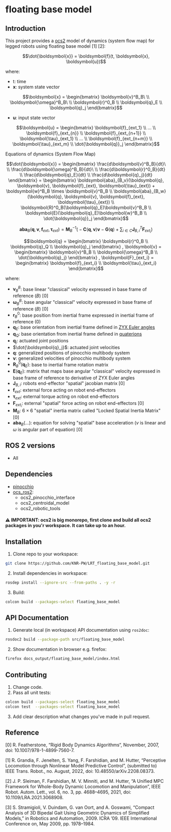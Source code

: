 # floating base model

## Introduction
This project provides a [ocs2](https://github.com/leggedrobotics/ocs2) model of dynamics (system flow map) for legged robots using floating base model [1] [2]:
```math
\dot{\boldsymbol{x}} = \boldsymbol{f}(t, \boldsymbol{x}, \boldsymbol{u})
```
where:
- t: time
- $\boldsymbol{x}$: system state vector
```math
\boldsymbol{x} =
\begin{bmatrix}
\boldsymbol{v}^B_B\ \\
\boldsymbol{\omega}^B_B\ \\
\boldsymbol{r}^0_B \\
\boldsymbol{q}_E \\
\boldsymbol{q}_j 
\end{bmatrix}
```
- $\boldsymbol{u}$: input state vector
```math
\boldsymbol{u} =
\begin{bmatrix}
\boldsymbol{f}_{ext_1} \\
... \\
\boldsymbol{f}_{ext_{n}} \\
\boldsymbol{f}_{ext_{n+1}} \\
\boldsymbol{\tau}_{ext_1} \\
... \\
\boldsymbol{f}_{ext_{n+m}} \\
\boldsymbol{\tau}_{ext_m} \\
\dot{\boldsymbol{q}}_j
\end{bmatrix}
```


Equations of dynamics (System Flow Map)
```math
\dot{\boldsymbol{x}} = 
\begin{bmatrix}
\frac{d\boldsymbol{v}^B_B}{dt}\ \\
\frac{d\boldsymbol{\omega}^B_B}{dt}\ \\
\frac{d\boldsymbol{r}^0_B}{dt} \\
\frac{d\boldsymbol{q}_E}{dt} \\
\frac{d\boldsymbol{q}_j}{dt} 
\end{bmatrix} = \begin{bmatrix}
\boldsymbol{aba}_{B_v}(\boldsymbol{q}, \boldsymbol{v}, \boldsymbol{f}_{ext}, \boldsymbol{\tau}_{ext}) +  \boldsymbol{w}^B_B \times \boldsymbol{v}^B_B \\
\boldsymbol{aba}_{B_w}(\boldsymbol{q}, \boldsymbol{v}, \boldsymbol{f}_{ext}, \boldsymbol{\tau}_{ext}) \\
\boldsymbol{R}^0_B(\boldsymbol{q}_E)\boldsymbol{v}^B_B \\
\boldsymbol{E}(\boldsymbol{q}_E)\boldsymbol{w}^B_B \\
\dot{\boldsymbol{q}}_j
\end{bmatrix}
```
```math
\boldsymbol{aba}_{B}(\boldsymbol{q}, \boldsymbol{v}, \boldsymbol{f}_{ext}, \boldsymbol{\tau}_{ext}) =
\boldsymbol{M}^{-1}_B \big(-\boldsymbol{C}(\boldsymbol{q}, \boldsymbol{v}) \boldsymbol{v} - \boldsymbol{G}(\boldsymbol{q}) + \sum_{i \in C} \boldsymbol{J}^T_{B, i}\boldsymbol{F}_{ext_i} \big)
```
```math
\boldsymbol{q} =
\begin{bmatrix}
\boldsymbol{r}^0_B \\
\boldsymbol{q}_Q \\
\boldsymbol{q}_j 
\end{bmatrix}
,

\boldsymbol{v} =
\begin{bmatrix}
\boldsymbol{v}^B_B \\
\boldsymbol{\omega}^B_B \\
\dot{\boldsymbol{q}_j}
\end{bmatrix}
,

\boldsymbol{F}_{ext_i} =
\begin{bmatrix}
\boldsymbol{f}_{ext_i} \\
\boldsymbol{\tau}_{ext_i}
\end{bmatrix}
```
where:
- $\boldsymbol{v}^B_B$: base linear "classical" velocity expressed in base frame of reference ($B$) [0]
- $\boldsymbol{\omega}^B_B$: base angular "classical" velocity expressed in base frame of reference ($B$) [0]
- $\boldsymbol{r}^0_B$: base position from inertial frame expressed in inertial frame of reference ($0$)
- $\boldsymbol{q}_E$: base orientation from inertial frame defined in [ZYX Euler angles](https://web.mit.edu/2.05/www/Handout/HO2.PDF)
- $\boldsymbol{q}_Q$: base orientation from inertial frame defined in [quaterions](https://en.wikipedia.org/wiki/Quaternions_and_spatial_rotation)
- $\boldsymbol{q}_j$: actuated joint positions
- $\dot{\boldsymbol{q}_j}$: actuated joint velocities
- $\boldsymbol{q}$: generalized positions of pinocchio multibody system 
- $\boldsymbol{v}$: generalized velocities of pinocchio multibody system
- $\boldsymbol{R}^0_B(\boldsymbol{q}_E)$: base to inertial frame rotation matrix
- $\boldsymbol{E}(\boldsymbol{q}_E)$: matrix that maps base angular "classical" velocity expressed in base frame of reference to derivative of ZYX Euler angles
- $\boldsymbol{J}_{B, i}$: robots end-effector "spatial" jacobian matrix [0]
- $\boldsymbol{f}_{ext}$: external force acting on robot end-effectors
- $\boldsymbol{\tau}_{ext}$: external torque acting on robot end-effectors
- $\boldsymbol{F}_{ext_i}$: external "spatial" force acting on robot end-effectors [0]
- $\boldsymbol{M}_B$: $6 \times 6$ "spatial" inertia matrix called "Locked Spatial Inertia Matrix" [0]
- $\boldsymbol{aba}_{B}(...)$: equation for solving "spatial" base acceleration ($v$ is linear and $\omega$ is angular part of equation) [0]

## ROS 2 versions
- All 

## Dependencies
- [pinocchio](https://github.com/stack-of-tasks/pinocchio)
- [ocs_ros2](https://github.com/BartlomiejK2/ocs2_ros2):
  - ocs2_pinocchio_interface
  - ocs2_centroidal_model
  - ocs2_robotic_tools
#### :warning: IMPORTANT: ocs2 is big monorepo, first clone and build all ocs2 packages in you'r workspace. It can take up to an hour.

## Installation 
1. Clone repo to your workspace:
```bash
git clone https://github.com/KNR-PW/LRT_floating_base_model.git
```
2. Install dependencies in workspace:
```bash
rosdep install --ignore-src --from-paths . -y -r
```
3. Build:
```bash
colcon build --packages-select floating_base_model
```
## API Documentation
1. Generate local (in workspace) API documentation using `ros2doc`:
```bash
rosdoc2 build --package-path src/floating_base_model
```
2. Show documentation in browser e.g. firefox:
```bash
firefox docs_output/floating_base_model/index.html
```

## Contributing
1. Change code.
2. Pass all unit tests:
```bash
colcon build --packages-select floating_base_model
colcon test  --packages-select floating_base_model
```
3. Add clear description what changes you've made in pull request.

## Reference 
[0] R. Featherstone, “Rigid Body Dynamics Algorithms“, November, 2007, doi: 10.1007/978-1-4899-7560-7.

[1] R. Grandia, F. Jenelten, S. Yang, F. Farshidian, and M. Hutter, “Perceptive Locomotion through Nonlinear Model
Predictive Control”, (submitted to) IEEE Trans. Robot., no. August, 2022, doi: 10.48550/arXiv.2208.08373.

[2] J. P. Sleiman, F. Farshidian, M. V. Minniti, and M. Hutter, “A Unified MPC Framework for Whole-Body Dynamic
Locomotion and Manipulation”, IEEE Robot. Autom. Lett., vol. 6, no. 3, pp. 4688–4695, 2021, doi:
10.1109/LRA.2021.3068908.

[3] S. Stramigioli, V. Duindam, G. van Oort, and A. Goswami, “Compact
Analysis of 3D Bipedal Gait Using Geometric Dynamics of Simplified
Models,” in Robotics and Automation, 2009. ICRA ’09. IEEE International Conference on, May 2009, pp. 1978–1984.

